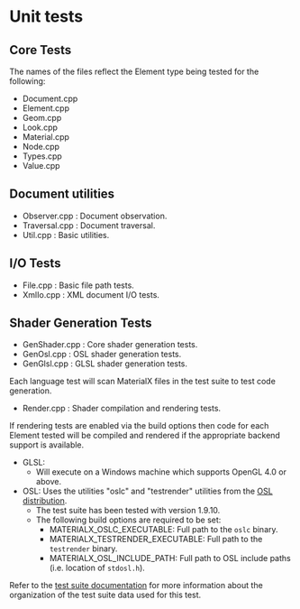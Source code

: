 # Unit tests

## Core Tests

The names of the files reflect the Element type being tested for the following:

-   Document.cpp
-   Element.cpp
-   Geom.cpp
-   Look.cpp
-   Material.cpp
-   Node.cpp
-   Types.cpp
-   Value.cpp

## Document utilities
-   Observer.cpp : Document observation.
-   Traversal.cpp : Document traversal.
-   Util.cpp : Basic utilities.

## I/O Tests

-   File.cpp : Basic file path tests.
-   XmlIo.cpp : XML document I/O tests.

## Shader Generation Tests

-   GenShader.cpp : Core shader generation tests.
-   GenOsl.cpp : OSL shader generation tests.
-   GenGlsl.cpp : GLSL shader generation tests.

Each language test will scan MaterialX files in the test suite to test code generation.

-   Render.cpp : Shader compilation and rendering tests.

If rendering tests are enabled via the build options then code for each Element tested will be compiled and rendered if the appropriate backend support is available.
-   GLSL:
    -   Will execute on a Windows machine which supports OpenGL 4.0 or above.
-   OSL: Uses the utilities "oslc" and "testrender" utilities from the
    [OSL distribution](https://github.com/imageworks/OpenShadingLanguage).
    -   The test suite has been tested with version 1.9.10.
    -   The following build options are required to be set:
        -   MATERIALX_OSLC_EXECUTABLE: Full path to the `oslc` binary.
        -   MATERIALX_TESTRENDER_EXECUTABLE: Full path to the `testrender` binary.
        -   MATERIALX_OSL_INCLUDE_PATH: Full path to OSL include paths (i.e. location of `stdosl.h`).

Refer to the [test suite documentation](../../documents/TestSuite) for more information about the organization of the test suite data used for this test.

